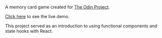 A memory card game created for [The Odin Project](https://www.theodinproject.com/lessons/node-path-javascript-memory-card).

[Click here](https://brenton-j-andrews.github.io/memory_game/) to see the live demo.

This project served as an introduction to using functional components and state hooks with React. 
